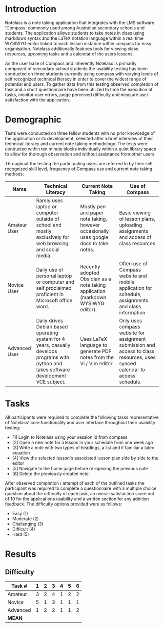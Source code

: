 # Introduction
Notelass is a note taking application that integrates with the LMS software 'Compass' commonly used among Australian secondary schools and students. The application allows students to take notes in class using markdown syntax and the LaTeX notation language within a real time WYSIWYG editor linked to each lesson instance within compass for easy organisation. Notelass additionally features tools for viewing class resources, upcoming tasks and a calendar of the users lessons.

As the user base of Compass and inherently Notelass is primarily composed of secondary school students the usability testing has been conducted on three students currently using compass with varying levels of self recognized technical literacy in order to cover the widest range of potential end users. To gather data from this testing observed completion of task and a short questionnaire have been utilized to time the execution of tasks, monitor user errors, judge perceived difficulty and measure user satisfaction with the application.
# Demographic
Tests were conducted on three fellow students with no prior knowledge of the application or its development, selected after a brief interview of their technical literacy and current note taking methodology. The tests were conducted within ten minute blocks individually within a quiet library space to allow for thorough observation and without assistance from other users.

Throughout the testing the participating users are referred to by their self recognized skill level, frequency of Compass use and current note taking methods:

| Name          | Technical Literacy                                                                                                                         | Current Note Taking                                                                    | Use of Compass                                                                                                              |
| ------------- | ------------------------------------------------------------------------------------------------------------------------------------------ | -------------------------------------------------------------------------------------- | --------------------------------------------------------------------------------------------------------------------------- |
| Amateur User  | Rarely uses laptop or computer outside of school and mostly exclusively for web browsing and social media.                                 | Mostly pen and paper note taking, however occasionally uses google docs to take notes. | Basic viewing of lesson plans, uploading assignments and access of class resources                                          |
| Novice User   | Daily use of personal laptop or computer and self proclaimed proficient in Microsoft office word.                                          | Recently adopted Obsidian as a note taking application (markdown WYSIWYG editor).      | Often use of Compass website and mobile application for schedule, assignments and class information                         |
| Advanced User | Daily drives Debian based operating system for 4 years, casually develops programs with python and takes software development VCE subject. | Uses LaTeX language to generate PDF notes from the Vi / Vim editor.                    | Only uses compass website for assignment submission and access to class resources, uses synced calendar to access schedule. |
# Tasks
All participants were required to complete the following tasks representative of Notelass' core functionality and user interface throughout their usability testing:
- \[1] Login to Notelass using your session id from compass
- \[2] Open a new note for a lesson in your schedule from one week ago
- \[3] Write a note with two types of headings, a list and if familiar a latex equation
- \[4] View the selected lesson's associated lesson plan side by side to the editor
- \[5] Navigate to the home page before re-opening the previous note
- \[6] Delete the previously created note 

After observed completion / attempt of each of the outlined tasks the participant was required to complete a questionnaire with a multiple choice question about the difficulty of each task, an overall satisfaction score out of 10 for the applications usability and a written section for any addition feedback. The difficulty options provided were as follows:
- Easy (1)
- Moderate (2)
- Challenging (3)
- Difficult (4)
- Hard (5)
# Results
## Difficulty

| Task #   | 1   | 2   | 3   | 4   | 5   | 6   |
| -------- | --- | --- | --- | --- | --- | --- |
| Amateur  | 3   | 2   | 4   | 1   | 2   | 2   |
| Novice   | 5   | 1   | 3   | 1   | 1   | 1   |
| Advanced | 1   | 2   | 2   | 1   | 1   | 2   |
| **MEAN** |     |     |     |     |     |     |
